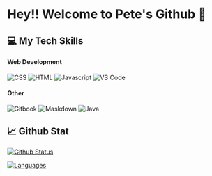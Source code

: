 # Hey!! Welcome to Pete's Github 👋


## 💻 My Tech Skills


#### Web Development
![CSS](https://img.shields.io/badge/CSS3-1572B6?style=for-the-badge&logo=css3&logoColor=white)
![HTML](https://img.shields.io/badge/HTML5-E34F26?style=for-the-badge&logo=html5&logoColor=white)
![Javascript](https://img.shields.io/badge/JavaScript-323330?style=for-the-badge&logo=javascript&logoColor=F7DF1E)
![VS Code](https://img.shields.io/badge/Visual_Studio_Code-0078D4?style=for-the-badge&logo=visual%20studio%20code&logoColor=white)

#### Other
![Gitbook](https://img.shields.io/badge/GitBook-7B36ED?style=for-the-badge&logo=gitbook&logoColor=white)
![Maskdown](https://img.shields.io/badge/Markdown-000000?style=for-the-badge&logo=markdown&logoColor=white)
![Java](https://img.shields.io/badge/Java-ED8B00?style=for-the-badge&logo=java&logoColor=F7DF1E)

## 📈 Github Stat

[![Github Status](https://github-readme-stats.vercel.app/api?username=ppete10&count_private=true&theme=onedark&show_icons=true)](https://github.com/ppete10)

[![Languages](https://github-readme-stats.vercel.app/api/top-langs/?username=ppete10&layout=compact&langs_count=9&hide_border=true&custom_title=Languages&bg_color=f5f5f5)](https://github.com/ppete10)
